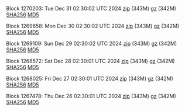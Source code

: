 Block 1270203: Tue Dec 31 02:30:02 UTC 2024 [zip](https://files.01coin.io/mainnet/2024-12-31/bootstrap.dat.zip) (343M) [gz](https://files.01coin.io/mainnet/2024-12-31/bootstrap.dat.tar.gz) (342M) [SHA256](https://files.01coin.io/mainnet/2024-12-31/sha256.txt) [MD5](https://files.01coin.io/mainnet/2024-12-31/md5.txt)

Block 1269658: Mon Dec 30 02:30:02 UTC 2024 [zip](https://files.01coin.io/mainnet/2024-12-30/bootstrap.dat.zip) (343M) [gz](https://files.01coin.io/mainnet/2024-12-30/bootstrap.dat.tar.gz) (342M) [SHA256](https://files.01coin.io/mainnet/2024-12-30/sha256.txt) [MD5](https://files.01coin.io/mainnet/2024-12-30/md5.txt)

Block 1269109: Sun Dec 29 02:30:02 UTC 2024 [zip](https://files.01coin.io/mainnet/2024-12-29/bootstrap.dat.zip) (343M) [gz](https://files.01coin.io/mainnet/2024-12-29/bootstrap.dat.tar.gz) (342M) [SHA256](https://files.01coin.io/mainnet/2024-12-29/sha256.txt) [MD5](https://files.01coin.io/mainnet/2024-12-29/md5.txt)

Block 1268572: Sat Dec 28 02:30:01 UTC 2024 [zip](https://files.01coin.io/mainnet/2024-12-28/bootstrap.dat.zip) (343M) [gz](https://files.01coin.io/mainnet/2024-12-28/bootstrap.dat.tar.gz) (342M) [SHA256](https://files.01coin.io/mainnet/2024-12-28/sha256.txt) [MD5](https://files.01coin.io/mainnet/2024-12-28/md5.txt)

Block 1268025: Fri Dec 27 02:30:01 UTC 2024 [zip](https://files.01coin.io/mainnet/2024-12-27/bootstrap.dat.zip) (343M) [gz](https://files.01coin.io/mainnet/2024-12-27/bootstrap.dat.tar.gz) (342M) [SHA256](https://files.01coin.io/mainnet/2024-12-27/sha256.txt) [MD5](https://files.01coin.io/mainnet/2024-12-27/md5.txt)

Block 1267478: Thu Dec 26 02:30:01 UTC 2024 [zip](https://files.01coin.io/mainnet/2024-12-26/bootstrap.dat.zip) (343M) [gz](https://files.01coin.io/mainnet/2024-12-26/bootstrap.dat.tar.gz) (342M) [SHA256](https://files.01coin.io/mainnet/2024-12-26/sha256.txt) [MD5](https://files.01coin.io/mainnet/2024-12-26/md5.txt)
